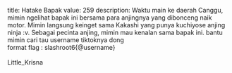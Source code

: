 title: Hatake Bapak
value: 259
description: Waktu main ke daerah Canggu, mimin ngelihat bapak ini bersama para anjingnya yang dibonceng naik motor. Mimin langsung keinget sama Kakashi yang punya kuchiyose anjing ninja :v. Sebagai pecinta anjing, mimin mau kenalan sama bapak ini. bantu mimin cari tau username tiktoknya dong <br>
format flag : slashroot6{@username} <br> <br>
Little_Krisna